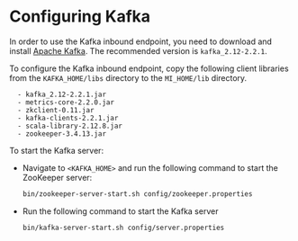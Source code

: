 # Configuring Kafka

In order to use the Kafka inbound endpoint, you need to download and install [Apache Kafka](http://kafka.apache.org/downloads.html). The recommended version is `kafka_2.12-2.2.1`.

To configure the Kafka inbound endpoint, copy the following client libraries from the `KAFKA_HOME/libs` directory to the `MI_HOME/lib` directory.
    
      - kafka_2.12-2.2.1.jar     
      - metrics-core-2.2.0.jar    
      - zkclient-0.11.jar
      - kafka-clients-2.2.1.jar  
      - scala-library-2.12.8.jar  
      - zookeeper-3.4.13.jar

To start the Kafka server:

-   Navigate to `<KAFKA_HOME>` and run the
    following command to start the ZooKeeper server:

    ```bash
    bin/zookeeper-server-start.sh config/zookeeper.properties
    ```

-   Run the following command to start the Kafka server

    ```bash
    bin/kafka-server-start.sh config/server.properties
    ```